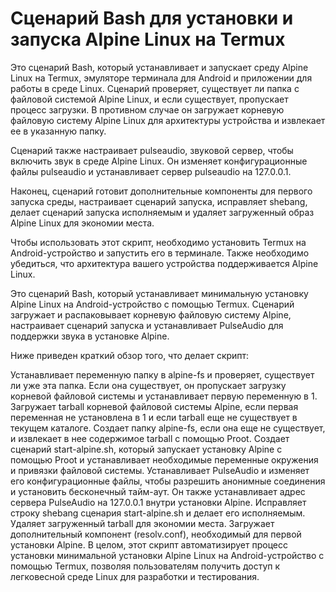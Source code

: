 # Сценарий Bash для установки и запуска Alpine Linux на Termux

Это сценарий Bash, который устанавливает и запускает среду Alpine Linux на Termux, эмуляторе терминала для Android и приложении для работы в среде Linux. Сценарий проверяет, существует ли папка с файловой системой Alpine Linux, и если существует, пропускает процесс загрузки. В противном случае он загружает корневую файловую систему Alpine Linux для архитектуры устройства и извлекает ее в указанную папку.

Сценарий также настраивает pulseaudio, звуковой сервер, чтобы включить звук в среде Alpine Linux. Он изменяет конфигурационные файлы pulseaudio и устанавливает сервер pulseaudio на 127.0.0.1.

Наконец, сценарий готовит дополнительные компоненты для первого запуска среды, настраивает сценарий запуска, исправляет shebang, делает сценарий запуска исполняемым и удаляет загруженный образ Alpine Linux для экономии места.

Чтобы использовать этот скрипт, необходимо установить Termux на Android-устройство и запустить его в терминале. Также необходимо убедиться, что архитектура вашего устройства поддерживается Alpine Linux.

Это сценарий Bash, который устанавливает минимальную установку Alpine Linux на Android-устройство с помощью Termux. Сценарий загружает и распаковывает корневую файловую систему Alpine, настраивает сценарий запуска и устанавливает PulseAudio для поддержки звука в установке Alpine.

Ниже приведен краткий обзор того, что делает скрипт:

Устанавливает переменную папку в alpine-fs и проверяет, существует ли уже эта папка. Если она существует, он пропускает загрузку корневой файловой системы и устанавливает первую переменную в 1.
Загружает tarball корневой файловой системы Alpine, если первая переменная не установлена в 1 и если tarball еще не существует в текущем каталоге.
Создает папку alpine-fs, если она еще не существует, и извлекает в нее содержимое tarball с помощью Proot.
Создает сценарий start-alpine.sh, который запускает установку Alpine с помощью Proot и устанавливает необходимые переменные окружения и привязки файловой системы.
Устанавливает PulseAudio и изменяет его конфигурационные файлы, чтобы разрешить анонимные соединения и установить бесконечный тайм-аут. Он также устанавливает адрес сервера PulseAudio на 127.0.0.1 внутри установки Alpine.
Исправляет строку shebang сценария start-alpine.sh и делает его исполняемым.
Удаляет загруженный tarball для экономии места.
Загружает дополнительный компонент (resolv.conf), необходимый для первой установки Alpine.
В целом, этот скрипт автоматизирует процесс установки минимальной установки Alpine Linux на Android-устройство с помощью Termux, позволяя пользователям получить доступ к легковесной среде Linux для разработки и тестирования.
